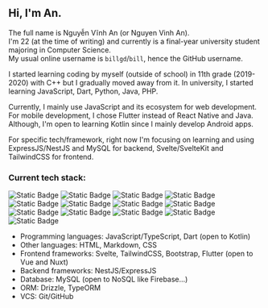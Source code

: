 ## Hi, I'm An.

The full name is Nguyễn Vĩnh An (or Nguyen Vinh An).  
I'm 22 (at the time of writing) and currently is a final-year university student majoring in Computer Science.  
My usual online username is `billgd`/`bill`, hence the GitHub username.  

I started learning coding by myself (outside of school) in 11th grade (2019-2020) with C++ but I gradually moved away from it.
In university, I started learning JavaScript, Dart, Python, Java, PHP.

Currently, I mainly use JavaScript and its ecosystem for web development.
For mobile development, I chose Flutter instead of React Native and Java. Although, I'm open to learning Kotlin since I mainly develop Android apps.

For specific tech/framework, right now I'm focusing on learning and using ExpressJS/NestJS and MySQL for backend,
Svelte/SvelteKit and TailwindCSS for frontend.

### Current tech stack:

![Static Badge](https://img.shields.io/badge/-HTML5-_?style=plastic&logo=HTML5&color=993600)
![Static Badge](https://img.shields.io/badge/-CSS-_?style=plastic&logo=css&color=0066cc)
![Static Badge](https://img.shields.io/badge/-JS-_?style=plastic&logo=javascript&color=7b6d04)
![Static Badge](https://img.shields.io/badge/-TS-_?style=plastic&logo=typescript&color=3178C6&logoColor=ffffff)
![Static Badge](https://img.shields.io/badge/-Dart-_?style=plastic&logo=dart&color=0175C2)
![Static Badge](https://img.shields.io/badge/-TailwindCSS-_?style=plastic&logo=tailwindcss&color=006080)
![Static Badge](https://img.shields.io/badge/-Svelte%205-_?style=plastic&logo=svelte&color=993600)
![Static Badge](https://img.shields.io/badge/-Flutter-_?style=plastic&logo=flutter&color=02569B)
![Static Badge](https://img.shields.io/badge/-ExpressJS-_?style=plastic&logo=express&color=202020)
![Static Badge](https://img.shields.io/badge/-NestJS-_?style=plastic&logo=nestjs&color=f31246)
![Static Badge](https://img.shields.io/badge/-MySQL-_?style=plastic&logo=mysql&logoColor=ffffff&color=4479A1)
![Static Badge](https://img.shields.io/badge/-Drizzle-_?style=plastic&logo=drizzle&logoColor=C5F74F&color=233102)
![Static Badge](https://img.shields.io/badge/-Git-_?style=plastic&logo=git&logoColor=F05032&color=202020)

- Programming languages: JavaScript/TypeScript, Dart (open to Kotlin)
- Other languages: HTML, Markdown, CSS
- Frontend frameworks: Svelte, TailwindCSS, Bootstrap, Flutter (open to Vue and Nuxt)
- Backend frameworks: NestJS/ExpressJS
- Database: MySQL (open to NoSQL like Firebase...)
- ORM: Drizzle, TypeORM
- VCS: Git/GitHub
